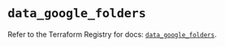 # `data_google_folders`

Refer to the Terraform Registry for docs: [`data_google_folders`](https://registry.terraform.io/providers/hashicorp/google-beta/6.29.0/docs/data-sources/google_folders).
